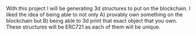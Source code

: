 With this project I will be generating 3d structures to put on the blockchain. I liked the idea of being able to not only A) provably own something on the blockchain but B) being able to 3d print that exact object that you own. These structures will be ERC721 as each of them will be unique.